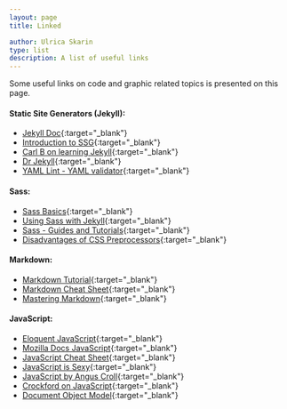 ```yaml
---
layout: page
title: Linked

author: Ulrica Skarin
type: list
description: A list of useful links 
---
```


Some useful links on code and graphic related topics is presented on this page.

#### Static Site Generators (Jekyll):

- [Jekyll Doc](http://jekyllrb.com//){:target="_blank"}
- [Introduction to SSG](https://davidwalsh.name/introduction-static-site-generators){:target="_blank"}
- [Carl B on learning Jekyll](http://www.carlboettiger.info/2012/12/30/learning-jekyll.html){:target="_blank"}
- [Dr Jekyll](http://schoewilliam.fr/2015/02/10/jekyll-pro-tip-awesome-archive-page.html){:target="_blank"}
- [YAML Lint - YAML validator](http://www.yamllint.com/){:target="_blank"}
                                                              
#### Sass:

- [Sass Basics](http://sass-lang.com/guide){:target="_blank"}
- [Using Sass with Jekyll](http://markdotto.com/2014/09/25/sass-and-jekyll/){:target="_blank"}
- [Sass - Guides and Tutorials](http://thesassway.com/guides){:target="_blank"}
- [Disadvantages of CSS Preprocessors](http://adamsilver.io/articles/the-disadvantages-of-css-preprocessors/){:target="_blank"}

#### Markdown:

- [Markdown Tutorial](http://markdowntutorial.com/){:target="_blank"}
- [Markdown Cheat Sheet](http://scottboms.com/downloads/documentation/markdown_cheatsheet.pdf){:target="_blank"}
- [Mastering Markdown](https://guides.github.com/features/mastering-markdown/){:target="_blank"}

#### JavaScript:

- [Eloquent JavaScript](http://eloquentjavascript.net/){:target="_blank"}
- [Mozilla Docs JavaScript](https://developer.mozilla.org/en-US/docs/Web/JavaScript){:target="_blank"}
- [JavaScript Cheat Sheet](http://overapi.com/javascript/){:target="_blank"}
- [JavaScript is Sexy](http://javascriptissexy.com/){:target="_blank"}
- [JavaScript by Angus Croll](https://javascriptweblog.wordpress.com/){:target="_blank"}
- [Crockford on JavaScript](https://www.youtube.com/watch?v=JxAXlJEmNMg){:target="_blank"}
- [Document Object Model](https://developer.mozilla.org/en-US/docs/Web/API/Document_Object_Model){:target="_blank"}

